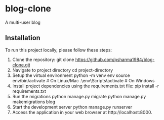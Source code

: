 # blog-clone

A multi-user blog

## Installation

To run this project locally, please follow these steps:

1. Clone the repository:
   git clone https://github.com/psharma1984/blog-clone.git
2. Navigate to project directory
   cd project-directory
3. Setup the virtual environment
   python -m venv env
   source env/bin/activate # On Linux/Mac
   .\env\Scripts\activate # On Windows
4. Install project dependencies using the requirements.txt file:
   pip install -r requirements.txt
5. Run the migrations
   python manage.py migrate
   python manage.py makemigrations blog
6. Start the development server
   python manage.py runserver
7. Access the application in your web browser at http://localhost:8000.
